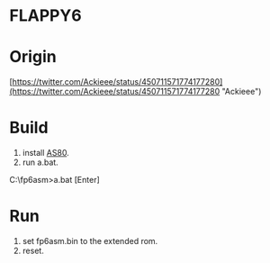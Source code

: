 FLAPPY6
=======

# Origin
[https://twitter.com/Ackieee/status/450711571774177280](https://twitter.com/Ackieee/status/450711571774177280 "Ackieee")

# Build
1. install [AS80](http://www.kingswood-consulting.co.uk/assemblers/).
1. run a.bat.

 C:\fp6asm>a.bat [Enter]

# Run
1. set fp6asm.bin to the extended rom.
1. reset.
